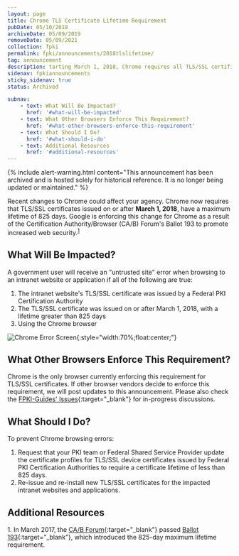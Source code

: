 ```yaml
---
layout: page
title: Chrome TLS Certificate Lifetime Requirement
pubDate: 05/10/2018
archiveDate: 05/09/2019
removeDate: 05/09/2021
collection: fpki
permalink: fpki/announcements/2018tlslifetime/
tag: announcement
description: tarting March 1, 2018, Chrome requires all TLS/SSL certificates to have a maximum lifetime of 825 days. You can mitigate the impact for government intranets, applications, and government-furnished equipment by using these procedures.
sidenav: fpkiannouncements
sticky_sidenav: true
status: Archived

subnav: 
    - text: What Will Be Impacted?
      href: '#what-will-be-impacted'
    - text: What Other Browsers Enforce This Requirement?
      href: '#what-other-browsers-enforce-this-requirement'
    - text: What Should I Do?
      href: '#what-should-i-do'
    - text: Additional Resources
      href: '#additional-resources'
---
```


{% include alert-warning.html content="This announcement has been archived and is hosted solely for historical reference. It is no longer being updated or maintained." %}


Recent changes to Chrome could affect your agency. Chrome now requires that TLS/SSL certificates issued on or after **March 1, 2018**, have a maximum lifetime of 825 days. Google is enforcing this change for Chrome as a result of the Certification Authority/Browser (CA/B) Forum's Ballot 193 to promote increased web security.<sup>[1](#1)</sup>  

## What Will Be Impacted?
A government user will receive an "untrusted site" error when browsing to an intranet website or application if all of the following are true: 

1. The intranet website's TLS/SSL certificate was issued by a Federal PKI Certification Authority
2. The TLS/SSL certificate was issued on or after March 1, 2018, with a lifetime greater than 825 days
3. Using the Chrome browser

![Chrome Error Screen]({{site.baseurl}}/img/google_ballot193_hot_topic_error.png){:style="width:70%;float:center;"}

## What Other Browsers Enforce This Requirement?
Chrome is the only browser currently enforcing this requirement for TLS/SSL certificates. If other browser vendors decide to enforce this requirement, we will post updates to this announcement. Please also check the [FPKI-Guides' Issues](https://github.com/GSA/fpki-guides/issues){:target="_blank"} for in-progress discussions.

## What Should I Do?
To prevent Chrome browsing errors:
1. Request that your PKI team or Federal Shared Service Provider update the certificate profiles for TLS/SSL device certificates issued by Federal PKI Certification Authorities to require a certificate lifetime of less than 825 days.
2. Re-issue and re-install new TLS/SSL certificates for the impacted intranet websites and applications.

## Additional Resources
<a name="1">1</a>. In March 2017, the [CA/B Forum](https://cabforum.org/){:target="_blank"} passed [Ballot 193](https://cabforum.org/2017/03/17/ballot-193-825-day-certificate-lifetimes/){:target="_blank"}, which introduced the 825-day maximum lifetime requirement. 
